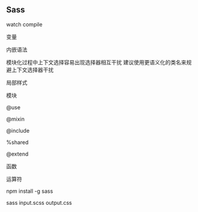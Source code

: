 
## Sass

watch  compile 

变量

内嵌语法

模块化过程中上下文选择容易出现选择器相互干扰
建议使用更语义化的类名来规避上下文选择器干扰

局部样式

模块

@use

@mixin

@include

%shared

@extend

函数

运算符

npm install -g sass

sass input.scss output.css